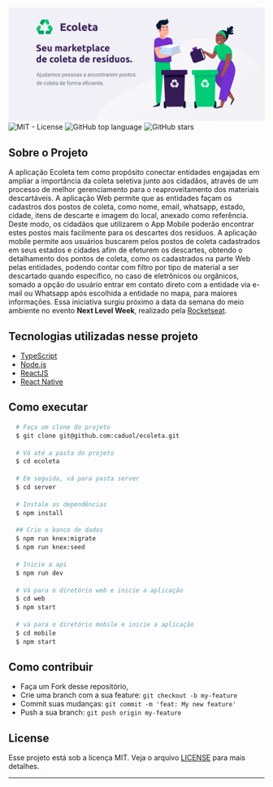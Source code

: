 <img alt="NLW" src="web/public/ecoleta.png" />

<a href="LICENSE" style="text-decoration: none">
    <img alt="MIT - License" src="https://img.shields.io/github/license/caduol/ecoleta?color=%233DC57B">
</a>

<a href="https://github.com/caduol/ecoleta/" style="text-decoration: none">
    <img alt="GitHub top language" src="https://img.shields.io/github/languages/top/caduol/ecoleta">
</a>

<a href="https://github.com/caduol/ecoleta/stargazers" style="text-decoration: none">
    <img alt="GitHub stars" src="https://img.shields.io/github/stars/caduol/ecoleta?style=social">
</a>

## Sobre o Projeto
A aplicação Ecoleta tem como propósito conectar entidades engajadas em ampliar a importância da coleta seletiva junto aos cidadãos, através de um processo de melhor gerenciamento para o reaproveitamento dos materiais descartáveis. 
A aplicação Web permite que as entidades façam os cadastros dos postos de coleta, como nome, email, whatsapp, estado, cidade, itens de descarte e imagem do local, anexado como referência. Deste modo, os cidadãos que utilizarem o App Mobile poderão encontrar estes postos mais facilmente para os descartes dos resíduos. 
A aplicação mobile permite aos usuários buscarem pelos postos de coleta cadastrados em seus estados e cidades afim de efeturem os descartes, obtendo o detalhamento dos pontos de coleta, como os cadastrados na parte Web pelas entidades, podendo contar com filtro por tipo de material a ser descartado quando específico, no caso de eletrônicos ou orgânicos, somado a opção do usuário entrar em contato direto com a entidade via e-mail ou Whatsapp após escolhida a entidade no mapa, para maiores informações. Essa iniciativa surgiu próximo a data da semana do meio ambiente no evento <strong>Next Level Week</strong>, realizado pela [Rocketseat](https://github.com/Rocketseat).

## Tecnologias utilizadas nesse projeto

- [TypeScript](https://www.typescriptlang.org/)
- [Node.js](https://nodejs.org/en/)
- [ReactJS](https://reactjs.org/)
- [React Native](https://reactnative.dev/)

## Como executar

```sh
  # Faça um clone do projeto
  $ git clone git@github.com:caduol/ecoleta.git

  # Vá até a pasta do projeto
  $ cd ecoleta

  # Em seguida, vá para pasta server
  $ cd server

  # Instale as dependências
  $ npm install

  ## Crie o banco de dados 
  $ npm run knex:migrate
  $ npm run knex:seed

  # Inicie a api
  $ npm run dev  

  # Vá para o diretório web e inicie a aplicação
  $ cd web
  $ npm start

  # vá para o diretório mobile e inicie a aplicação
  $ cd mobile
  $ npm start
```

## Como contribuir

- Faça um Fork desse repositório,
- Crie uma branch com a sua feature: `git checkout -b my-feature`
- Commit suas mudanças: `git commit -m 'feat: My new feature'`
- Push a sua branch: `git push origin my-feature`

## License

Esse projeto está sob a licença MIT. Veja o arquivo [LICENSE](LICENSE.md) para mais detalhes.

---
